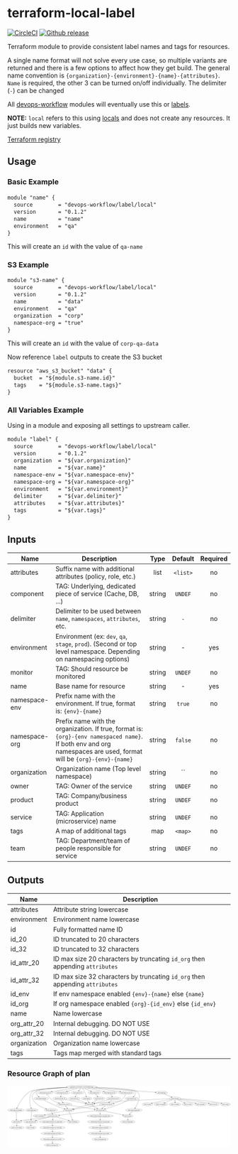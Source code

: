 # terraform-local-label

[![CircleCI](https://circleci.com/gh/appzen-oss/terraform-local-label.svg?style=svg)](https://circleci.com/gh/appzen-oss/terraform-local-label)
[![Github release](https://img.shields.io/github/release/appzen-oss/terraform-local-label.svg)](https://github.com/appzen-oss/terraform-local-label/releases)

Terraform module to provide consistent label names and tags for resources.

A single name format will not solve every use case, so multiple variants are
returned and there is a few options to affect how they get build. The general
name convention is `{organization}-{environment}-{name}-{attributes}`.
`Name` is required, the other 3 can be turned on/off individually.
The delimiter (`-`) can be changed

All [devops-workflow](https://registry.terraform.io/modules/devops-workflow)
modules will eventually use this or [labels](https://registry.terraform.io/modules/devops-workflow/labels/null).

**NOTE:** `local` refers to this using
[locals](https://www.terraform.io/docs/configuration/locals.html) and does not
create any resources. It just builds new variables.

[Terraform registry](https://registry.terraform.io/modules/devops-workflow/label/local)

## Usage

### Basic Example

```hcl
module "name" {
  source        = "devops-workflow/label/local"
  version       = "0.1.2"
  name          = "name"
  environment   = "qa"
}
```

This will create an `id` with the value of `qa-name`

### S3 Example

```hcl
module "s3-name" {
  source        = "devops-workflow/label/local"
  version       = "0.1.2"
  name          = "data"
  environment   = "qa"
  organization  = "corp"
  namespace-org = "true"
}
```

This will create an `id` with the value of `corp-qa-data`

Now reference `label` outputs to create the S3 bucket

```hcl
resource "aws_s3_bucket" "data" {
  bucket  = "${module.s3-name.id}"
  tags    = "${module.s3-name.tags}"
}
```

### All Variables Example

Using in a module and exposing all settings to upstream caller.

```hcl
module "label" {
  source        = "devops-workflow/label/local"
  version       = "0.1.2"
  organization  = "${var.organization}"
  name          = "${var.name}"
  namespace-env = "${var.namespace-env}"
  namespace-org = "${var.namespace-org}"
  environment   = "${var.environment}"
  delimiter     = "${var.delimiter}"
  attributes    = "${var.attributes}"
  tags          = "${var.tags}"
}
```

<!-- BEGINNING OF PRE-COMMIT-TERRAFORM DOCS HOOK -->

## Inputs

| Name | Description | Type | Default | Required |
|------|-------------|:----:|:-----:|:-----:|
| attributes | Suffix name with additional attributes (policy, role, etc.) | list | `<list>` | no |
| component | TAG: Underlying, dedicated piece of service (Cache, DB, ...) | string | `UNDEF` | no |
| delimiter | Delimiter to be used between `name`, `namespaces`, `attributes`, etc. | string | `-` | no |
| environment | Environment (ex: `dev`, `qa`, `stage`, `prod`). (Second or top level namespace. Depending on namespacing options) | string | - | yes |
| monitor | TAG: Should resource be monitored | string | `UNDEF` | no |
| name | Base name for resource | string | - | yes |
| namespace-env | Prefix name with the environment. If true, format is: `{env}-{name}` | string | `true` | no |
| namespace-org | Prefix name with the organization. If true, format is: `{org}-{env namespaced name}`. If both env and org namespaces are used, format will be `{org}-{env}-{name}` | string | `false` | no |
| organization | Organization name (Top level namespace) | string | `` | no |
| owner | TAG: Owner of the service | string | `UNDEF` | no |
| product | TAG: Company/business product | string | `UNDEF` | no |
| service | TAG: Application (microservice) name | string | `UNDEF` | no |
| tags | A map of additional tags | map | `<map>` | no |
| team | TAG: Department/team of people responsible for service | string | `UNDEF` | no |

## Outputs

| Name | Description |
|------|-------------|
| attributes | Attribute string lowercase |
| environment | Environment name lowercase |
| id | Fully formatted name ID |
| id\_20 | ID truncated to 20 characters |
| id\_32 | ID truncated to 32 characters |
| id\_attr\_20 | ID max size 20 characters by truncating `id_org` then appending `attributes` |
| id\_attr\_32 | ID max size 32 characters by truncating `id_org` then appending `attributes` |
| id\_env | If env namespace enabled `{env}-{name}` else `{name}` |
| id\_org | If org namespace enabled `{org}-{id_env}` else `{id_env}` |
| name | Name lowercase |
| org\_attr\_20 | Internal debugging. DO NOT USE |
| org\_attr\_32 | Internal debugging. DO NOT USE |
| organization | Organization name lowercase |
| tags | Tags map merged with standard tags |

<!-- END OF PRE-COMMIT-TERRAFORM DOCS HOOK -->
<!-- BEGINNING OF PRE-COMMIT-TERRAFORM GRAPH HOOK -->

### Resource Graph of plan

![Terraform Graph](resource-plan-graph.png)
<!-- END OF PRE-COMMIT-TERRAFORM GRAPH HOOK -->
